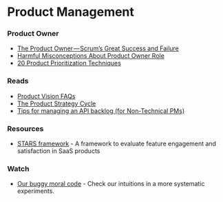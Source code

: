 # Product Management
### Product Owner
- [The Product Owner — Scrum’s Great Success and Failure](https://hackernoon.com/the-product-owner-scrums-great-success-and-failure-dfc12dbb3fd8)
- [Harmful Misconceptions About Product Owner Role](https://www.youtube.com/watch?v=cr2rjaGmUzo)
- [20 Product Prioritization Techniques](https://foldingburritos.com/blog/product-prioritization-techniques/)

### Reads
- [Product Vision FAQs](https://www.romanpichler.com/blog/product-vision-faqs/)
- [The Product Strategy Cycle](https://www.romanpichler.com/blog/the-product-strategy-cycle)
- [Tips for managing an API backlog (for Non-Technical PMs)](https://content.pivotal.io/practitioners/designing-developing-an-api-product-part-3-of-4)

### Resources
- [STARS framework](https://www.starsframework.org/) - A framework to evaluate feature engagement and satisfaction in SaaS products

### Watch
- [Our buggy moral code](https://www.ted.com/talks/dan_ariely_our_buggy_moral_code/) - Check our intuitions in a more systematic experiments.